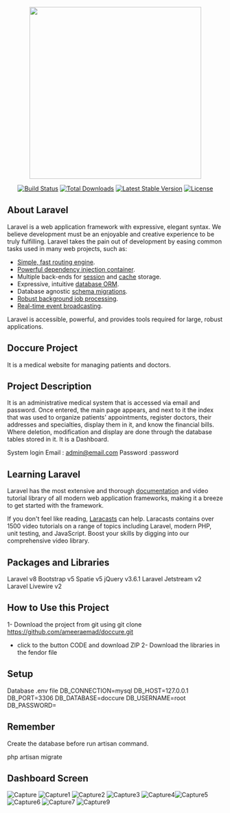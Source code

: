 <p align="center"><a href="https://laravel.com" target="_blank"><img src="https://raw.githubusercontent.com/laravel/art/master/logo-lockup/5%20SVG/2%20CMYK/1%20Full%20Color/laravel-logolockup-cmyk-red.svg" width="400"></a></p>

<p align="center">
<a href="https://travis-ci.org/laravel/framework"><img src="https://travis-ci.org/laravel/framework.svg" alt="Build Status"></a>
<a href="https://packagist.org/packages/laravel/framework"><img src="https://img.shields.io/packagist/dt/laravel/framework" alt="Total Downloads"></a>
<a href="https://packagist.org/packages/laravel/framework"><img src="https://img.shields.io/packagist/v/laravel/framework" alt="Latest Stable Version"></a>
<a href="https://packagist.org/packages/laravel/framework"><img src="https://img.shields.io/packagist/l/laravel/framework" alt="License"></a>
</p>

## About Laravel

Laravel is a web application framework with expressive, elegant syntax. We believe development must be an enjoyable and creative experience to be truly fulfilling. Laravel takes the pain out of development by easing common tasks used in many web projects, such as:

- [Simple, fast routing engine](https://laravel.com/docs/routing).
- [Powerful dependency injection container](https://laravel.com/docs/container).
- Multiple back-ends for [session](https://laravel.com/docs/session) and [cache](https://laravel.com/docs/cache) storage.
- Expressive, intuitive [database ORM](https://laravel.com/docs/eloquent).
- Database agnostic [schema migrations](https://laravel.com/docs/migrations).
- [Robust background job processing](https://laravel.com/docs/queues).
- [Real-time event broadcasting](https://laravel.com/docs/broadcasting).

Laravel is accessible, powerful, and provides tools required for large, robust applications.

## Doccure Project
It is a medical website for managing patients and doctors.

## Project Description 

It is an administrative medical system that is accessed via email and password. Once entered, the main page appears,
and next to it the index that was used to organize patients' appointments, register doctors, their addresses and specialties, display them in it, and know the financial bills. Where deletion, modification and display are done through the database tables stored in it.
It is a Dashboard.

System login
Email : admin@email.com
Password :password

## Learning Laravel

Laravel has the most extensive and thorough [documentation](https://laravel.com/docs) and video tutorial library of all modern web application frameworks, making it a breeze to get started with the framework.

If you don't feel like reading, [Laracasts](https://laracasts.com) can help. Laracasts contains over 1500 video tutorials on a range of topics including Laravel, modern PHP, unit testing, and JavaScript. Boost your skills by digging into our comprehensive video library.


## Packages and Libraries
Laravel v8
Bootstrap v5
Spatie v5
jQuery v3.6.1
Laravel Jetstream v2
Laravel Livewire v2

##  How to Use this Project
 1- Download the project from git using git clone https://github.com/ameeraemad/doccure.git 
 - click to the button CODE and download ZIP
 2- Download the libraries in the fendor file
 
## Setup

Database 
.env file
DB_CONNECTION=mysql
DB_HOST=127.0.0.1
DB_PORT=3306
DB_DATABASE=doccure
DB_USERNAME=root
DB_PASSWORD=

## Remember
Create the database before run artisan command.

php artisan migrate


## Dashboard Screen
![Capture](https://user-images.githubusercontent.com/61087691/185756194-ed52ff56-7244-4e8e-b5a3-ddf91310f100.PNG)
![Capture1](https://user-images.githubusercontent.com/61087691/185756312-9c9e8595-91d0-43bb-83a6-56e98ea6715f.PNG)
![Capture2](https://user-images.githubusercontent.com/61087691/185756315-8f4af015-a8b0-45f9-9559-087a86eec7e9.PNG)
![Capture3](https://user-images.githubusercontent.com/61087691/185756317-7f27e85a-a8cd-4804-9e24-fc3dbdfe3209.PNG)
![Capture4](https://user-images.githubusercontent.com/61087691/185756322-fa73bf24-3227-4e1a-a71c-77ae177dd55b.PNG)![Capture5](https://user-images.githubusercontent.com/61087691/185757935-623d7aa5-9f75-4d7c-a293-c310c241395f.PNG)
![Capture6](https://user-images.githubusercontent.com/61087691/185757936-96170890-ea17-40e4-8bfe-aff9cd290535.PNG)
![Capture7](https://user-images.githubusercontent.com/61087691/185757937-e6ae516b-9f97-44cb-a0e4-051b0ca8c93c.PNG)
![Capture9](https://user-images.githubusercontent.com/61087691/185757939-c4eeb1e5-4dea-46ab-9224-c78e77e0392b.PNG)

